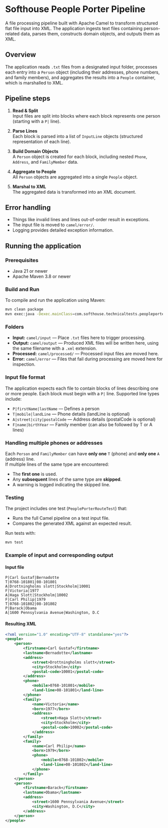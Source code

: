 # Softhouse People Porter Pipeline

A file processing pipeline built with Apache Camel to transform structured flat file input into XML. The application
ingests text files containing person-related data, parses them, constructs domain objects, and outputs them as XML.

## Overview

The application reads `.txt` files from a designated input folder, processes each entry into a `Person`
object (including their addresses, phone numbers, and family members), and aggregates the results into a `People`
container, which is marshalled to XML.

## Pipeline steps

1. **Read & Split**  
   Input files are split into blocks where each block represents one person (starting with a `P|` line).

2. **Parse Lines**  
   Each block is parsed into a list of `InputLine` objects (structured representation of each line).

3. **Build Domain Objects**  
   A `Person` object is created for each block, including nested `Phone`, `Address`, and `FamilyMember` data.

4. **Aggregate to People**  
   All `Person` objects are aggregated into a single `People` object.

5. **Marshal to XML**  
   The aggregated data is transformed into an XML document.

## Error handling

- Things like invalid lines and lines out-of-order result in exceptions.
- The input file is moved to `camel/error/`.
- Logging provides detailed exception information.

## Running the application

### Prerequisites

- Java 21 or newer
- Apache Maven 3.8 or newer

### Build and Run

To compile and run the application using Maven:

```bash
mvn clean package
mvn exec:java -Dexec.mainClass=com.softhouse.technicaltests.peopleporterpipeline.MainApp
```

### Folders

- **Input:** `camel/input` — Place `.txt` files here to trigger processing.
- **Output:** `camel/output` — Produced XML files will be written here, using the same filename with a `.xml` extension.
- **Processed:** `camel/processed/` — Processed input files are moved here.
- **Error:** `camel/error` — Files that fail during processing are moved here for inspection.

### Input file format

The application expects each file to contain blocks of lines describing one or more people. Each block must begin with a `P|` line. Supported line types include:

- `P|firstName|lastName` — Defines a person
- `T|mobile|landLine` — Phone details (landLine is optional)
- `A|street|city|postalCode` — Address details (postalCode is optional)
- `F|name|birthYear` — Family member (can also be followed by T or A lines)

### Handling multiple phones or addresses

Each `Person` and `FamilyMember` can have **only one** `T` (phone) and **only one** `A` (address) line.  
If multiple lines of the same type are encountered:

- The **first one** is used.
- Any **subsequent** lines of the same type are **skipped**.
- A warning is logged indicating the skipped line.

### Testing

The project includes one test (`PeoplePorterRouteTest`) that:

- Runs the full Camel pipeline on a test input file.
- Compares the generated XML against an expected result.

Run tests with:

```bash
mvn test
```

### Example of input and corresponding output

#### Input file

```plaintext
P|Carl Gustaf|Bernadotte
T|0768-101801|08-101801
A|Drottningholms slott|Stockholm|10001
F|Victoria|1977
A|Haga Slott|Stockholm|10002
F|Carl Philip|1979
T|0768-101802|08-101802
P|Barack|Obama
A|1600 Pennsylvania Avenue|Washington, D.C
```

#### Resulting XML

```xml
<?xml version="1.0" encoding="UTF-8" standalone="yes"?>
<people>
    <person>
        <firstname>Carl Gustaf</firstname>
        <lastname>Bernadotte</lastname>
        <address>
            <street>Drottningholms slott</street>
            <city>Stockholm</city>
            <postal-code>10001</postal-code>
        </address>
        <phone>
            <mobile>0768-101801</mobile>
            <land-line>08-101801</land-line>
        </phone>
        <family>
            <name>Victoria</name>
            <born>1977</born>
            <address>
                <street>Haga Slott</street>
                <city>Stockholm</city>
                <postal-code>10002</postal-code>
            </address>
        </family>
        <family>
            <name>Carl Philip</name>
            <born>1979</born>
            <phone>
                <mobile>0768-101802</mobile>
                <land-line>08-101802</land-line>
            </phone>
        </family>
    </person>
    <person>
        <firstname>Barack</firstname>
        <lastname>Obama</lastname>
        <address>
            <street>1600 Pennsylvania Avenue</street>
            <city>Washington, D.C</city>
        </address>
    </person>
</people>
```




